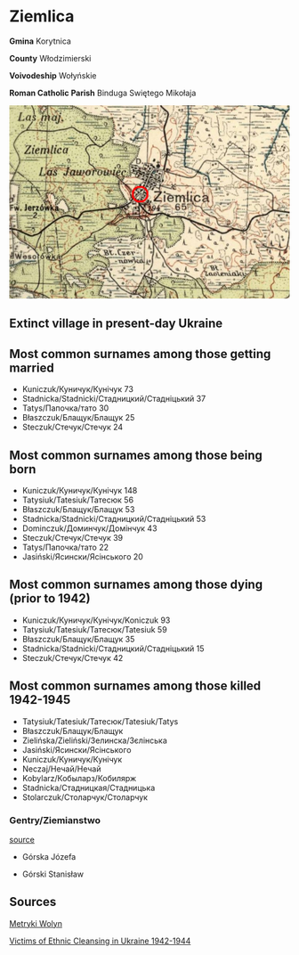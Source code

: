 # Ziemlica

**Gmina** Korytnica

**County** Włodzimierski

**Voivodeship** Wołyńskie

**Roman Catholic Parish** Binduga Swiętego Mikołaja

![Ziemlica Prior to WW2](map.PNG)

## Extinct village in present-day Ukraine

## Most common surnames among those getting married

* Kuniczuk/Куничук/Кунічук 73
* Stadnicka/Stadnicki/Стадницкий/Стадніцький 37
* Tatys/Папочка/тато 30
* Błaszczuk/Блащук/Блащук 25
* Steczuk/Стечук/Стечук 24


## Most common surnames among those being born

* Kuniczuk/Куничук/Кунічук 148
* Tatysiuk/Tatesiuk/Татесюк 56
* Błaszczuk/Блащук/Блащук 53
* Stadnicka/Stadnicki/Стадницкий/Стадніцький 53
* Dominczuk/Доминчук/Домінчук 43
* Steczuk/Стечук/Стечук 39
* Tatys/Папочка/тато 22
* Jasiński/Ясински/Ясінського 20

## Most common surnames among those dying (prior to 1942)
* Kuniczuk/Куничук/Кунічук/Koniczuk 93
* Tatysiuk/Tatesiuk/Татесюк/Tatesiuk 59
* Błaszczuk/Блащук/Блащук 35
* Stadnicka/Stadnicki/Стадницкий/Стадніцький 15
* Steczuk/Стечук/Стечук 42

## Most common surnames among those killed 1942-1945

 * Tatysiuk/Tatesiuk/Татесюк/Tatesiuk/Tatys
 * Błaszczuk/Блащук/Блащук
 * Zielińska/Zieliński/Зелинска/Зєлінська
 * Jasiński/Ясински/Ясінського
 * Kuniczuk/Куничук/Кунічук
 * Neczaj/Нечай/Нечай
 * Kobylarz/Кобыларз/Кобилярж
 * Stadnicka/Стадницкая/Стадницька
 * Stolarczuk/Столарчук/Столарчук

### Gentry/Ziemianstwo

[source](http://ziemianie.pamiec.pl/pl/majatki/wo.html)

* Górska Józefa	

* Górski Stanisław
 
## Sources

[Metryki Wolyn](https://wolyn-metryki.pl/Wolyn/)

[Victims of Ethnic Cleansing in Ukraine 1942-1944](https://zbrodniawolynska.pl/zw1/form/247,Baza-Ofiar-Zbrodni-Wolynskiej.html?szukaj=728340113)
